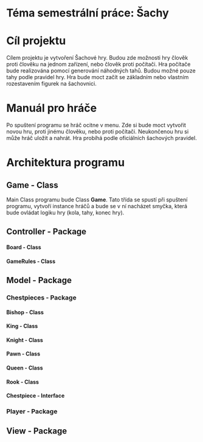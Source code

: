 # Téma semestrální práce: Šachy

# Cíl projektu
Cílem projektu je vytvoření Šachové hry. Budou zde možnosti hry člověk proti člověku na jednom zařízení, nebo člověk proti počítači. Hra počítače bude realizována pomocí generování náhodných tahů. Budou možné pouze tahy podle pravidel hry. Hra bude moct začít se základním nebo vlastním rozestavením figurek na šachovnici. 

# Manuál pro hráče
Po spuštení programu se hráč ocitne v menu. Zde si bude moct vytvořit novou hru, proti jinému člověku, nebo proti počítači. Neukončenou hru si může hráč uložit a nahrát. Hra probíhá podle oficiálních šachových pravidel. 

# Architektura programu 

## Game - Class
Main Class programu bude Class **Game**. Tato třída se spustí při spuštení programu, vytvoří instance hráčů a bude se v ní nacházet smyčka, která bude ovládat logiku hry (kola, tahy, konec hry). 

## Controller - Package
#### Board - Class
#### GameRules - Class

## Model - Package
### Chestpieces - Package
#### Bishop - Class
#### King - Class
#### Knight - Class
#### Pawn - Class
#### Queen - Class
#### Rook - Class
#### Chestpiece - Interface

### Player - Package


## View - Package
